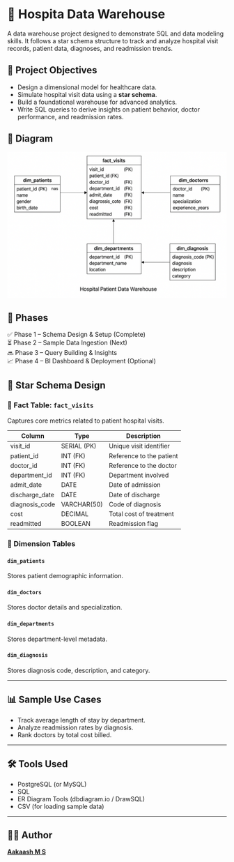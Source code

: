 # 🏥 Hospita Data Warehouse

A data warehouse project designed to demonstrate SQL and data modeling skills. It follows a star schema structure to track and analyze hospital visit records, patient data, diagnoses, and readmission trends.


## 🚀 Project Objectives

- Design a dimensional model for healthcare data.
- Simulate hospital visit data using a **star schema**.
- Build a foundational warehouse for advanced analytics.
- Write SQL queries to derive insights on patient behavior, doctor performance, and readmission rates.

## 📎 Diagram

![Star Schema](diagrams/star_schema.png)


## 📌 Phases

✅ Phase 1 – Schema Design & Setup (Complete)  
⏳ Phase 2 – Sample Data Ingestion (Next)  
🔜 Phase 3 – Query Building & Insights  
📈 Phase 4 – BI Dashboard & Deployment (Optional)



## 🧱 Star Schema Design

### 📌 Fact Table: `fact_visits`
Captures core metrics related to patient hospital visits.

| Column          | Type         | Description                     |
|-----------------|--------------|---------------------------------|
| visit_id        | SERIAL (PK)  | Unique visit identifier         |
| patient_id      | INT (FK)     | Reference to the patient        |
| doctor_id       | INT (FK)     | Reference to the doctor         |
| department_id   | INT (FK)     | Department involved             |
| admit_date      | DATE         | Date of admission               |
| discharge_date  | DATE         | Date of discharge               |
| diagnosis_code  | VARCHAR(50)  | Code of diagnosis               |
| cost            | DECIMAL      | Total cost of treatment         |
| readmitted      | BOOLEAN      | Readmission flag                |

### 📌 Dimension Tables

#### `dim_patients`
Stores patient demographic information.

#### `dim_doctors`
Stores doctor details and specialization.

#### `dim_departments`
Stores department-level metadata.

#### `dim_diagnosis`
Stores diagnosis code, description, and category.

---

## 📊 Sample Use Cases

- Track average length of stay by department.
- Analyze readmission rates by diagnosis.
- Rank doctors by total cost billed.

---

## 🛠️ Tools Used

- PostgreSQL (or MySQL)
- SQL
- ER Diagram Tools (dbdiagram.io / DrawSQL)
- CSV (for loading sample data)

---

## 👨‍💻 Author

[**Aakaash M S**](https://github.com/msaakaash)